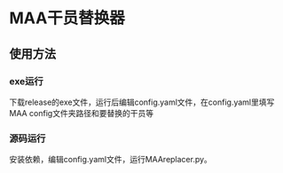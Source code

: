 # MAA干员替换器

## 使用方法

### exe运行
下载release的exe文件，运行后编辑config.yaml文件，在config.yaml里填写MAA config文件夹路径和要替换的干员等
### 源码运行
安装依赖，编辑config.yaml文件，运行MAAreplacer.py。
